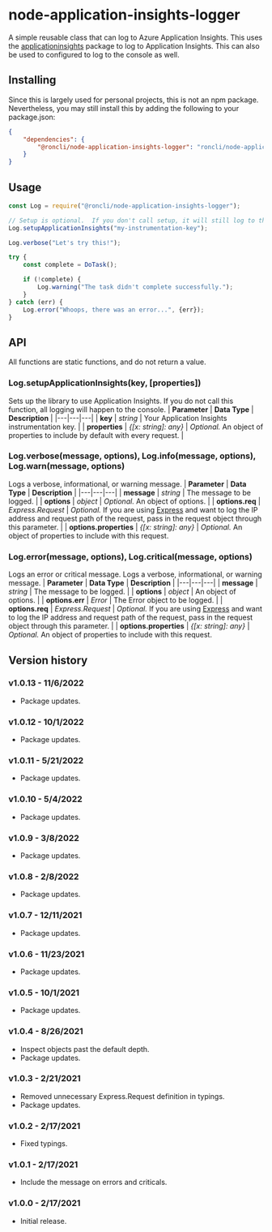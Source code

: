# node-application-insights-logger
A simple reusable class that can log to Azure Application Insights.  This uses the [applicationinsights](https://github.com/microsoft/ApplicationInsights-node.js) package to log to Application Insights.  This can also be used to configured to log to the console as well.

## Installing
Since this is largely used for personal projects, this is not an npm package.  Nevertheless, you may still install this by adding the following to your package.json:

```json
{
    "dependencies": {
        "@roncli/node-application-insights-logger": "roncli/node-application-insights-logger#v1.0.13"
    }
}
```

## Usage
```javascript
const Log = require("@roncli/node-application-insights-logger");

// Setup is optional.  If you don't call setup, it will still log to the console.
Log.setupApplicationInsights("my-instrumentation-key");

Log.verbose("Let's try this!");

try {
    const complete = DoTask();

    if (!complete) {
        Log.warning("The task didn't complete successfully.");
    }
} catch (err) {
    Log.error("Whoops, there was an error...", {err});
}
```

## API
All functions are static functions, and do not return a value.

### Log.setupApplicationInsights(key, [properties])
Sets up the library to use Application Insights.  If you do not call this function, all logging will happen to the console.
| **Parameter** | **Data Type** | **Description** |
|---|---|---|
| **key** | *string* | Your Application Insights instrumentation key. |
| **properties** | *{[x: string]: any}* | *Optional.*  An object of properties to include by default with every request. |

### Log.verbose(message, options), Log&#46;info(message, options), Log.warn(message, options)
Logs a verbose, informational, or warning message.
| **Parameter** | **Data Type** | **Description** |
|---|---|---|
| **message** | *string* | The message to be logged. |
| **options** | *object* | *Optional.*  An object of options. |
| **options.req** | *Express.Request* | *Optional.*  If you are using [Express](https://expressjs.com/) and want to log the IP address and request path of the request, pass in the request object through this parameter. |
| **options.properties** | *{[x: string]: any}* | *Optional.*  An object of properties to include with this request.

### Log.error(message, options), Log.critical(message, options)
Logs an error or critical message.
Logs a verbose, informational, or warning message.
| **Parameter** | **Data Type** | **Description** |
|---|---|---|
| **message** | *string* | The message to be logged. |
| **options** | *object* | An object of options. |
| **options.err** | *Error* | The Error object to be logged. |
| **options.req** | *Express.Request* | *Optional.*  If you are using [Express](https://expressjs.com/) and want to log the IP address and request path of the request, pass in the request object through this parameter. |
| **options.properties** | *{[x: string]: any}* | *Optional.*  An object of properties to include with this request.

## Version history

### v1.0.13 - 11/6/2022
* Package updates.

### v1.0.12 - 10/1/2022
* Package updates.

### v1.0.11 - 5/21/2022
* Package updates.

### v1.0.10 - 5/4/2022
* Package updates.

### v1.0.9 - 3/8/2022
* Package updates.

### v1.0.8 - 2/8/2022
* Package updates.

### v1.0.7 - 12/11/2021
* Package updates.

### v1.0.6 - 11/23/2021
* Package updates.

### v1.0.5 - 10/1/2021
* Package updates.

### v1.0.4 - 8/26/2021
* Inspect objects past the default depth.
* Package updates.

### v1.0.3 - 2/21/2021
* Removed unnecessary Express.Request definition in typings.
* Package updates.

### v1.0.2 - 2/17/2021
* Fixed typings.

### v1.0.1 - 2/17/2021
* Include the message on errors and criticals.

### v1.0.0 - 2/17/2021
* Initial release.
